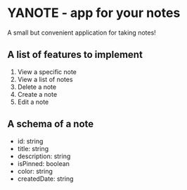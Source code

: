 # YANOTE - app for your notes
A small but convenient application for taking notes!

## A list of features to implement
1. View a specific note
2. View a list of notes
3. Delete a note
4. Create a note
5. Edit a note

## A schema of a note
- id: string
- title: string
- description: string
- isPinned: boolean
- color: string
- createdDate: string